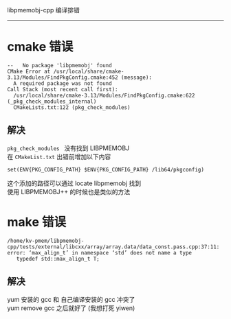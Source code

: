 libpmemobj-cpp 编译排错

---

# cmake 错误

```
--   No package 'libpmemobj' found
CMake Error at /usr/local/share/cmake-3.13/Modules/FindPkgConfig.cmake:452 (message):
  A required package was not found
Call Stack (most recent call first):
  /usr/local/share/cmake-3.13/Modules/FindPkgConfig.cmake:622 (_pkg_check_modules_internal)
  CMakeLists.txt:122 (pkg_check_modules)
```

## 解决
`pkg_check_modules ` 没有找到 LIBPMEMOBJ  
在 `CMakeList.txt` 出错前增加以下内容
``` CMakeList
set(ENV{PKG_CONFIG_PATH} $ENV{PKG_CONFIG_PATH} /lib64/pkgconfig)
```

这个添加的路径可以通过 locate libpmemobj 找到  
使用 LIBPMEMOBJ++ 的时候也是类似的方法

# make 错误
```
/home/kv-pmem/libpmemobj-cpp/tests/external/libcxx/array/array.data/data_const.pass.cpp:37:11: error: ‘max_align_t’ in namespace ‘std’ does not name a type
   typedef std::max_align_t T;
```

## 解决
yum 安装的 gcc 和 自己编译安装的 gcc 冲突了  
yum remove gcc 之后就好了 (我想打死 yiwen)
